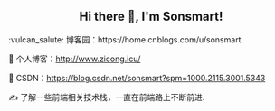  
<h2 align="center">Hi there 👋, I'm Sonsmart!</h2>
:vulcan_salute: 博客园：https://home.cnblogs.com/u/sonsmart


:vulcan_salute: 个人博客：http://www.zicong.icu/

:vulcan_salute: CSDN：https://blog.csdn.net/sonsmart?spm=1000.2115.3001.5343

:writing_hand: 了解一些前端相关技术栈，一直在前端路上不断前进.
